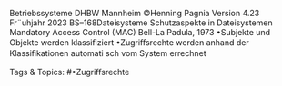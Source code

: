 Betriebssysteme DHBW Mannheim ©Henning Pagnia Version 4.23 Fr¨uhjahr 2023 BS–168Dateisysteme Schutzaspekte in Dateisystemen
Mandatory Access Control (MAC)
Bell-La Padula, 1973
•Subjekte und Objekte werden klassiﬁziert
•Zugriﬀsrechte werden anhand der Klassiﬁkationen automati sch vom System errechnet

   Tags & Topics:
   #•Zugriﬀsrechte